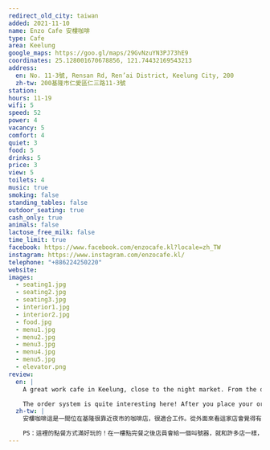 ```yaml
---
redirect_old_city: taiwan
added: 2021-11-10
name: Enzo Cafe 安樓咖啡
type: Cafe
area: Keelung
google_maps: https://goo.gl/maps/29GvNzuYN3PJ73hE9
coordinates: 25.128001670678856, 121.74432169543213
address:
  en: No. 11-3號, Rensan Rd, Ren’ai District, Keelung City, 200
  zh-tw: 200基隆市仁愛區仁三路11-3號
station: 
hours: 11-19
wifi: 5
speed: 52
power: 4
vacancy: 5
comfort: 4
quiet: 3
food: 5
drinks: 5
price: 3
view: 5
toilets: 4
music: true
smoking: false
standing_tables: false
outdoor_seating: true
cash_only: true
animals: false
lactose_free_milk: false
time_limit: true
facebook: https://www.facebook.com/enzocafe.kl?locale=zh_TW
instagram: https://www.instagram.com/enzocafe.kl/
telephone: "+886224250220"
website: 
images:
  - seating1.jpg
  - seating2.jpg
  - seating3.jpg
  - interior1.jpg
  - interior2.jpg
  - food.jpg
  - menu1.jpg
  - menu2.jpg
  - menu3.jpg
  - menu4.jpg
  - menu5.jpg
  - elevator.png
review:
  en: |
    A great work cafe in Keelung, close to the night market. From the outside this cafe looks very small, but if you take the slightly precarious stairs up to the second floor you'll find a nice seating area with thoughtful decorations. There's a large worktable and counter seats, great WiFi, plenty of power outlets, and comfortable seats. The space is comfortable, but can be a little noisy if the windows are open since you'll hear scooters driving by outside. There is a 2 hour if it's busy, but on a weekday this was not an issue.

    The order system is quite interesting here! After you place your order downstairs the staff will hand you a buzzer, and they will send your order up to the second floor using the food elevator. When your buzzer beeps, open the elevator door, take out your order, place the buzzer inside the elevator, close the door, and then press the elevator button *once*.
  zh-tw: |
    安樓咖啡這是一間位在基隆很靠近夜市的咖啡店，很適合工作。從外面來看這家店會覺得有點小，但爬上一道鐵梯之後就會來到寬敞的二樓，座位的安排很有規劃，這裡有很大的工作桌和吧檯座位，WiFi很好，也有很多插座和舒適的座椅，整個空間給人舒適的感覺。一些大家可能會在一的點：這裡可能會稍微有點噪音因為窗戶是開著的，有時會有機車通過的聲音。在比較繁忙的時候會有兩小時的時間限制但平日我想不太是個問題。

    PS：這裡的點餐方式滿好玩的！在一樓點完餐之後店員會給一個叫號器，就和許多店一樣，但這裡會用送餐電梯把餐點送上二樓，所以叫號器響的時候就可以打開電梯門拿取餐點，再直接把叫號器放進電梯按壓一下的下樓鍵即可。
---
```

